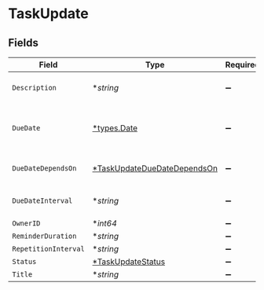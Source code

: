 # TaskUpdate


## Fields

| Field                                                                            | Type                                                                             | Required                                                                         | Description                                                                      | Example                                                                          |
| -------------------------------------------------------------------------------- | -------------------------------------------------------------------------------- | -------------------------------------------------------------------------------- | -------------------------------------------------------------------------------- | -------------------------------------------------------------------------------- |
| `Description`                                                                    | **string*                                                                        | :heavy_minus_sign:                                                               | N/A                                                                              | Lorem ipsum dolor sit amet.                                                      |
| `DueDate`                                                                        | [*types.Date](../../types/date.md)                                               | :heavy_minus_sign:                                                               | Will be overwritten if `due_date_depends_on` and `due_date_interval` are passed  | 2021-12-31                                                                       |
| `DueDateDependsOn`                                                               | [*TaskUpdateDueDateDependsOn](../../models/shared/taskupdateduedatedependson.md) | :heavy_minus_sign:                                                               | Will only be accepted if you pass a `contract_id`                                | end_date                                                                         |
| `DueDateInterval`                                                                | **string*                                                                        | :heavy_minus_sign:                                                               | Will only be accepted if you pass a `contract_id`                                | -P10D                                                                            |
| `OwnerID`                                                                        | **int64*                                                                         | :heavy_minus_sign:                                                               | N/A                                                                              | 1                                                                                |
| `ReminderDuration`                                                               | **string*                                                                        | :heavy_minus_sign:                                                               | N/A                                                                              | P1M                                                                              |
| `RepetitionInterval`                                                             | **string*                                                                        | :heavy_minus_sign:                                                               | N/A                                                                              | P1Y                                                                              |
| `Status`                                                                         | [*TaskUpdateStatus](../../models/shared/taskupdatestatus.md)                     | :heavy_minus_sign:                                                               | N/A                                                                              | accomplished                                                                     |
| `Title`                                                                          | **string*                                                                        | :heavy_minus_sign:                                                               | N/A                                                                              | My task                                                                          |